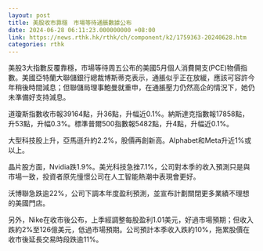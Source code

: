 ```yaml
---
layout: post
title: 美股收市靠穩　市場等待通脹數據公布
date: 2024-06-28 06:11:23.000000000 +08:00
link: https://news.rthk.hk/rthk/ch/component/k2/1759363-20240628.htm
categories: rthk
---
```


美股3大指數反覆靠穩，市場等待周五公布的美國5月個人消費開支(PCE)物價指數。美國亞特蘭大聯儲銀行總裁博斯蒂克表示，通脹似乎正在放緩，應該可容許今年稍後時間減息；但聯儲局理事鮑曼就重申，在通脹壓力仍然高企的情況下，她仍未準備好支持減息。

道瓊斯指數收市報39164點，升36點，升幅近0.1%。納斯達克指數報17858點，升53點，升幅0.3%。標準普爾500指數報5482點，升4點，升幅近0.1%。

大型科技股上升，亞馬遜升約2.2%，股價再創新高。Alphabet和Meta升近1%或以上。

晶片股方面，Nvidia跌1.9%。美光科技急挫7.1%，公司對本季的收入預測只是與市場一致，投資者原先憧憬公司在人工智能熱潮中表現會更好。

沃博聯急跌逾22%，公司下調本年度盈利預測，並宣布計劃關閉更多業績不理想的美國門店。

另外，Nike在收市後公布，上季經調整每股盈利1.01美元，好過市場預期；但收入跌約2%至126億美元，低過市場預期。公司預計本季收入跌約10%，拖累股價在收市後延長交易時段跌逾11%。
